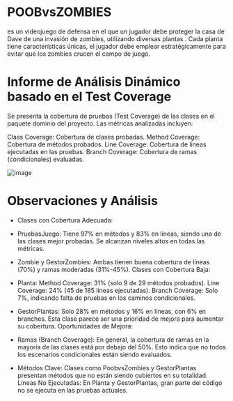 # POOBvsZOMBIES
es un videojuego de defensa en el que un jugador debe proteger la casa de Dave de una invasión de zombies, utilizando diversas plantas . Cada planta tiene características únicas, el jugador debe emplear estratégicamente para evitar que los zombies crucen el campo de juego.

# Informe de Análisis Dinámico basado en el Test Coverage
Se presenta la cobertura de pruebas (Test Coverage) de las clases en el paquete dominio del proyecto. Las métricas analizadas incluyen:

Class Coverage: Cobertura de clases probadas.
Method Coverage: Cobertura de métodos probados.
Line Coverage: Cobertura de líneas ejecutadas en las pruebas.
Branch Coverage: Cobertura de ramas (condicionales) evaluadas.

![image](https://github.com/user-attachments/assets/06965a20-4e44-4922-9cfa-3d89a07828ba)


# Observaciones y Análisis
- Clases con Cobertura Adecuada:

- PruebasJuego: Tiene 97% en métodos y 83% en líneas, siendo una de las clases mejor probadas. Se alcanzan niveles altos en todas las métricas.
- Zombie y GestorZombies: Ambas tienen buena cobertura de líneas (70%) y ramas moderadas (31%-45%).
Clases con Cobertura Baja:

- Planta:
Method Coverage: 31% (solo 9 de 29 métodos probados).
Line Coverage: 24% (45 de 185 líneas ejecutadas).
Branch Coverage: Solo 7%, indicando falta de pruebas en los caminos condicionales.
- GestorPlantas:
Solo 28% en métodos y 16% en líneas, con 6% en branches. Esta clase parece ser una prioridad de mejora para aumentar su cobertura.
Oportunidades de Mejora:

- Ramas (Branch Coverage): En general, la cobertura de ramas en la mayoría de las clases está por debajo del 50%. Esto indica que no todos los escenarios condicionales están siendo evaluados.
- Métodos Clave: Clases como PoobvsZombies y GestorPlantas presentan métodos que no están siendo cubiertos en su totalidad.
Líneas No Ejecutadas: En Planta y GestorPlantas, gran parte del código no se ejecuta en las pruebas actuales.

